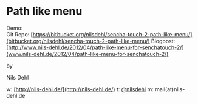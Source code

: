 # Path like menu #

Demo:  
Git Repo: [https://bitbucket.org/nilsdehl/sencha-touch-2-path-like-menu/](bitbucket.org/nilsdehl/sencha-touch-2-path-like-menu/)
Blogpost: [http://www.nils-dehl.de/2012/04/path-like-menu-for-senchatouch-2/](www.nils-dehl.de/2012/04/path-like-menu-for-senchatouch-2/)

by 

Nils Dehl

w: [http://nils-dehl.de/](http://nils-dehl.de/)
t: [@nilsdehl](http://twitter.com/nilsdehl)
m: mail(at)nils-dehl.de

